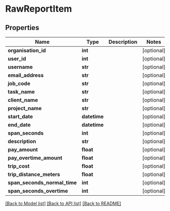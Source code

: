 # RawReportItem

## Properties
Name | Type | Description | Notes
------------ | ------------- | ------------- | -------------
**organisation_id** | **int** |  | [optional] 
**user_id** | **int** |  | [optional] 
**username** | **str** |  | [optional] 
**email_address** | **str** |  | [optional] 
**job_code** | **str** |  | [optional] 
**task_name** | **str** |  | [optional] 
**client_name** | **str** |  | [optional] 
**project_name** | **str** |  | [optional] 
**start_date** | **datetime** |  | [optional] 
**end_date** | **datetime** |  | [optional] 
**span_seconds** | **int** |  | [optional] 
**description** | **str** |  | [optional] 
**pay_amount** | **float** |  | [optional] 
**pay_overtime_amount** | **float** |  | [optional] 
**trip_cost** | **float** |  | [optional] 
**trip_distance_meters** | **float** |  | [optional] 
**span_seconds_normal_time** | **int** |  | [optional] 
**span_seconds_overtime** | **int** |  | [optional] 

[[Back to Model list]](../README.md#documentation-for-models) [[Back to API list]](../README.md#documentation-for-api-endpoints) [[Back to README]](../README.md)



